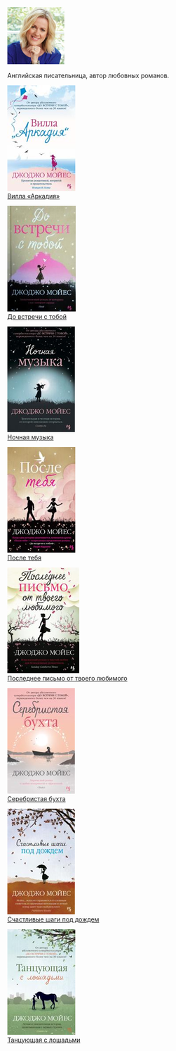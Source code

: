 ![](djodjo_mojes.jpg)

Английская писательница, автор любовных романов.


![](Вилла%20«Аркадия».jpg)  
[Вилла «Аркадия»](Вилла%20«Аркадия».md)

![](До%20встречи%20с%20тобой.jpg)  
[До встречи с тобой](До%20встречи%20с%20тобой.md)

![](Ночная%20музыка.jpg)  
[Ночная музыка](Ночная%20музыка.md)

![](После%20тебя.jpg)  
[После тебя](После%20тебя.md)

![](Последнее%20письмо%20от%20твоего%20любимого.jpg)  
[Последнее письмо от твоего любимого](Последнее%20письмо%20от%20твоего%20любимого.md)

![](Серебристая%20бухта.jpg)  
[Серебристая бухта](Серебристая%20бухта.md)

![](Счастливые%20шаги%20под%20дождем.jpg)  
[Счастливые шаги под дождем](Счастливые%20шаги%20под%20дождем.md)

![](Танцующая%20с%20лошадьми.jpg)  
[Танцующая с лошадьми](Танцующая%20с%20лошадьми.md)

